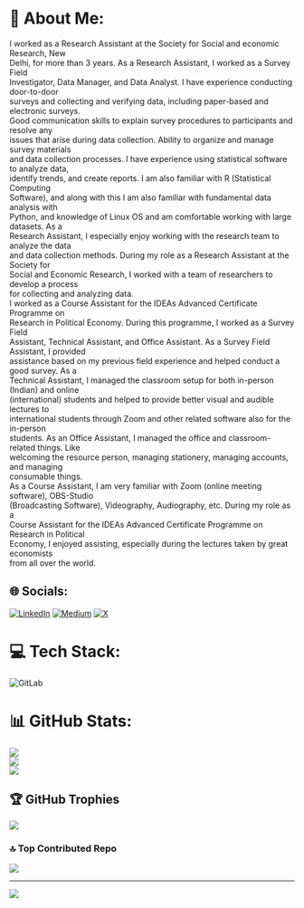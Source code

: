 # 💫 About Me:
I worked as a Research Assistant at the Society for Social and economic Research, New<br>Delhi, for more than 3 years. As a Research Assistant, I worked as a Survey Field<br>Investigator, Data Manager, and Data Analyst. I have experience conducting door-to-door<br>surveys and collecting and verifying data, including paper-based and electronic surveys.<br>Good communication skills to explain survey procedures to participants and resolve any<br>issues that arise during data collection. Ability to organize and manage survey materials<br>and data collection processes. I have experience using statistical software to analyze data,<br>identify trends, and create reports. I am also familiar with R (Statistical Computing<br>Software), and along with this I am also familiar with fundamental data analysis with<br>Python, and knowledge of Linux OS and am comfortable working with large datasets. As a<br>Research Assistant, I especially enjoy working with the research team to analyze the data<br>and data collection methods. During my role as a Research Assistant at the Society for<br>Social and Economic Research, I worked with a team of researchers to develop a process<br>for collecting and analyzing data.<br>I worked as a Course Assistant for the IDEAs Advanced Certificate Programme on<br>Research in Political Economy. During this programme, I worked as a Survey Field<br>Assistant, Technical Assistant, and Office Assistant. As a Survey Field Assistant, I provided<br>assistance based on my previous field experience and helped conduct a good survey. As a<br>Technical Assistant, I managed the classroom setup for both in-person (Indian) and online<br>(international) students and helped to provide better visual and audible lectures to<br>international students through Zoom and other related software also for the in-person<br>students. As an Office Assistant, I managed the office and classroom-related things. Like<br>welcoming the resource person, managing stationery, managing accounts, and managing<br>consumable things.<br>As a Course Assistant, I am very familiar with Zoom (online meeting software), OBS-Studio<br>(Broadcasting Software), Videography, Audiography, etc. During my role as a<br>Course Assistant for the IDEAs Advanced Certificate Programme on Research in Political<br>Economy, I enjoyed assisting, especially during the lectures taken by great economists<br>from all over the world.


## 🌐 Socials:
[![LinkedIn](https://img.shields.io/badge/LinkedIn-%230077B5.svg?logo=linkedin&logoColor=white)](https://linkedin.com/in/pawanjangra1198) [![Medium](https://img.shields.io/badge/Medium-12100E?logo=medium&logoColor=white)](https://medium.com/@pawanjangra1198) [![X](https://img.shields.io/badge/X-black.svg?logo=X&logoColor=white)](https://x.com/pawanjangra1198) 

# 💻 Tech Stack:
![GitLab](https://img.shields.io/badge/gitlab-%23181717.svg?style=for-the-badge&logo=gitlab&logoColor=white)
# 📊 GitHub Stats:
![](https://github-readme-stats.vercel.app/api?username=pawan1198&theme=dark&hide_border=false&include_all_commits=true&count_private=true)<br/>
![](https://github-readme-streak-stats.herokuapp.com/?user=pawan1198&theme=dark&hide_border=false)<br/>
![](https://github-readme-stats.vercel.app/api/top-langs/?username=pawan1198&theme=dark&hide_border=false&include_all_commits=true&count_private=true&layout=compact)

## 🏆 GitHub Trophies
![](https://github-profile-trophy.vercel.app/?username=pawan1198&theme=radical&no-frame=false&no-bg=false&margin-w=4)

### 🔝 Top Contributed Repo
![](https://github-contributor-stats.vercel.app/api?username=pawan1198&limit=5&theme=dark&combine_all_yearly_contributions=true)

---
[![](https://visitcount.itsvg.in/api?id=pawan1198&icon=0&color=0)](https://visitcount.itsvg.in)

<!-- Proudly created with GPRM ( https://gprm.itsvg.in ) -->
